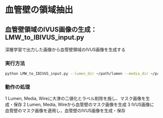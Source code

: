 # 血管壁の領域抽出
## 血管壁領域のIVUS画像の生成：LMW_to_IBIVUS_input.py
深層学習で出力した画像から血管壁領域のIVUS画像を生成する
### 実行方法
```bash
python LMW_to_IBIVUS_input.py --lumen_dir ~/path/lumen --media_dir ~/path/media --wire_dir ~/path/wire --img_dir ~path/IVUS --dest_dir ~path/output
```
### 動作の処理
1 Lumen, Media, Wireに大津の二値化とラベル削除を施し、マスク画像を生成・保存
2 Lumen, Media, Wireから血管壁のマスク画像を生成
3 IVUS画像に血管壁のマスク画像を適用し，血管壁のIVUS画像を生成・保存

